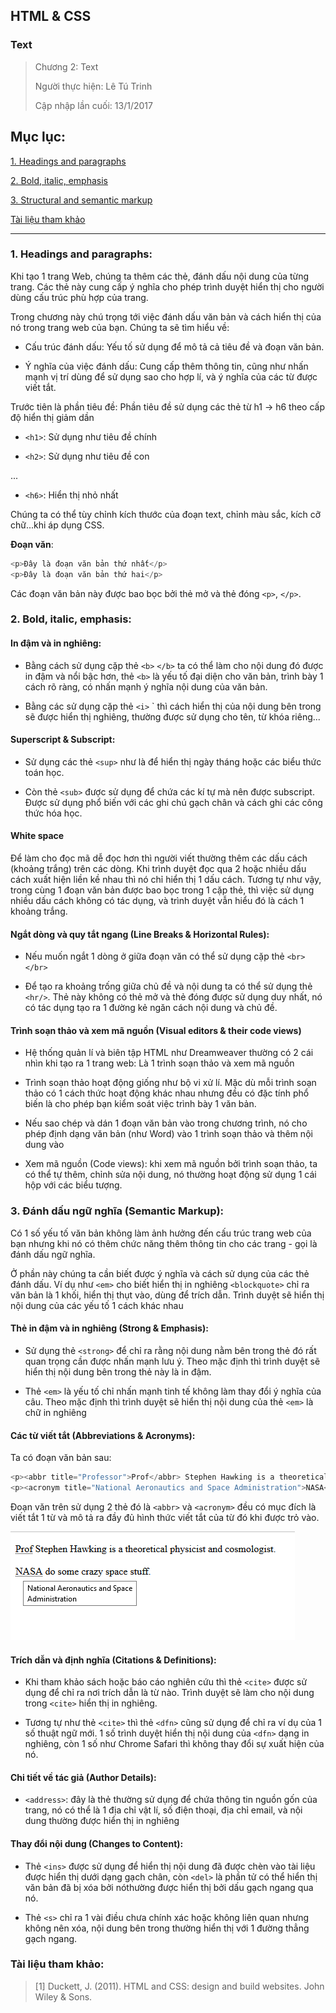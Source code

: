 ## HTML & CSS

### Text

> Chương 2: Text
>
> Người thực hiện: Lê Tú Trinh
>
> Cập nhập lần cuối: 13/1/2017

## Mục lục:

[1. Headings and paragraphs](#1)

[2. Bold, italic, emphasis](#2)

[3. Structural and semantic markup](#3)

[Tài liệu tham khảo](#4)

***

<a name="1"></a>
### 1. Headings and paragraphs:

Khi tạo 1 trang Web, chúng ta thêm các thẻ, đánh dấu nội dung của từng trang. Các thẻ này cung cấp ý nghĩa cho phép trình duyệt hiển thị cho người dùng cấu trúc phù hợp của trang.

Trong chương này chú trọng tới việc đánh dấu văn bản và cách hiển thị của nó trong trang web của bạn. Chúng ta sẽ tìm hiểu về:

- Cấu trúc đánh dấu: Yếu tố sử dụng để mô tả cả tiêu đề và đoạn văn bản.

- Ý nghĩa của việc đánh dấu: Cung cấp thêm thông tin, cũng như nhấn mạnh vị trí dùng để sử dụng sao cho hợp lí, và ý nghĩa của các từ được viết tắt.

Trước tiên là phần tiêu đề: Phần tiêu đề sử dụng các thẻ từ h1 -> h6 theo cấp độ hiển thị giảm dần

- `<h1>`: Sử dụng như tiêu đề chính

- `<h2>`: Sử dụng như tiêu đề con

...

- `<h6>`: Hiển thị nhỏ nhất

Chúng ta có thể tùy chỉnh kích thước của đoạn text, chỉnh màu sắc, kích cỡ chữ...khi áp dụng CSS.

**Đoạn văn**: 

```javascript
<p>Đây là đoạn văn bản thứ nhất</p>
<p>Đây là đoạn văn bản thứ hai</p>
```

Các đoạn văn bản này được bao bọc bởi thẻ mở và thẻ đóng `<p>`, `</p>`. 


<a name="2"></a>
### 2. Bold, italic, emphasis:

#### In đậm và in nghiêng:

- Bằng cách sử dụng cặp thẻ `<b>` `</b>` ta có thể làm cho nội dung đó được in đậm và nổi bậc hơn, thẻ `<b>` là yếu tố đại diện cho văn bản, trình bày 1 cách rõ ràng, có nhấn mạnh ý nghĩa nội dung của văn bản.

- Bằng các sử dụng cặp thẻ `<i>` </i>` thì cách hiển thị của nội dung bên trong sẽ được hiển thị nghiêng, thường được sử dụng cho tên, từ khóa riêng...

#### Superscript & Subscript:

- Sử dụng các thẻ `<sup>` như là để hiển thị ngày tháng hoặc các biểu thức toán học.

- Còn thẻ `<sub>` được sử dụng để chứa các kí tự mà nên được subscript. Được sử dụng phổ biến với các ghi chú gạch chân và cách ghi các công thức hóa học.

#### White space

Để làm cho đọc mã dễ đọc hơn thì người viết thường thêm các dấu cách (khoảng trắng) trên các dòng. Khi trình duyệt đọc qua 2 hoặc nhiều dấu cách xuất hiện liền kề nhau thì nó chỉ hiển thị 1 dấu cách. Tương tự như vậy, trong cùng 1 đoạn văn bản được bao bọc trong 1 cặp thẻ, thì việc sử dụng nhiều dấu cách không có tác dụng, và trình duyệt vẫn hiểu đó là cách 1 khoảng trắng.

#### Ngắt dòng và quy tắt ngang (Line Breaks & Horizontal Rules):

- Nếu muốn ngắt 1 dòng ở giữa đoạn văn có thể sử dụng cặp thẻ `<br>` `</br>`

-  Để tạo ra khoảng trống giữa chủ đề và nội dung ta có thể sử dụng thẻ `<hr/>`. Thẻ này không có thẻ mở và thẻ đóng được sử dụng duy nhất, nó có tác dụng tạo ra 1 đường kẻ ngăn cách nội dung và chủ đề.

#### Trình soạn thảo và xem mã nguồn  (Visual editors & their code views)

- Hệ thống quản lí và biên tập HTML như Dreamweaver thường có 2 cái nhìn khi tạo ra 1 trang web: Là 1 trình soạn thảo và xem mã nguồn

- Trình soạn thảo hoạt động giống như bộ vi xử lí. Mặc dù mỗi trình soạn thảo có 1 cách thức hoạt động khác nhau nhưng đều có đặc tính phổ biến là cho phép bạn kiểm soát việc trình bày 1 văn bản.

- Nếu sao chép và dán 1 đoạn văn bản vào trong chương trình, nó cho phép định dạng văn bản (như Word) vào 1 trình soạn thảo và thêm nội dung vào

- Xem mã nguồn (Code views): khi xem mã nguồn bởi trình soạn thảo, ta có thể tự thêm, chỉnh sửa nội dung, nó thường hoạt động sử dụng 1 cái hộp với các biểu tượng.

<a name="3"></a>
### 3. Đánh dấu ngữ nghĩa (Semantic Markup):

Có 1 số yếu tố văn bản không làm ảnh hưởng đến cấu trúc trang web của bạn nhưng khi nó có thêm chức năng thêm thông tin cho các trang - gọi là đánh dấu ngữ nghĩa.

Ở phần này chúng ta cần biết được ý nghĩa và cách sử dụng của các thẻ đánh dấu. Ví dụ như `<em>` cho biết hiển thị in nghiêng `<blockquote>` chỉ ra văn bản là 1 khối, hiển thị thụt vào, dùng để trích dẫn. Trình duyệt sẽ hiển thị nội dung của các yếu tố 1 cách khác nhau

#### Thẻ in đậm và in nghiêng (Strong & Emphasis):

- Sử dụng thẻ `<strong>` để chỉ ra rằng nội dung nằm bên trong thẻ đó rất quan trọng cần được nhấn mạnh lưu ý. Theo mặc định thì trình duyệt sẽ hiển thị nội dung bên trong thẻ này là in đậm.

- Thẻ `<em>` là yếu tố chỉ nhấn mạnh tinh tế không làm thay đổi ý nghĩa của câu. Theo mặc định thì trình duyệt sẽ hiển thị nội dung của thẻ `<em>` là chữ in nghiêng

#### Các từ viết tắt (Abbreviations & Acronyms): 

Ta có đoạn văn bản sau:

```javascript
<p><abbr title="Professor">Prof</abbr> Stephen Hawking is a theoretical physicist and cosmologist.</p>
<p><acronym title="National Aeronautics and Space Administration">NASA</acronym> do some crazy space stuff.</p>
```

Đoạn văn trên sử dụng 2 thẻ đó là `<abbr>` và `<acronym>` đều có mục đích là viết tắt 1 từ và mô tả ra đầy đủ hình thức viết tắt của từ đó khi được trỏ vào.

<p text-align="center"><img src="https://github.com/TrinhTu/web_developer/blob/master/Task22_Book_HTML_and_CSS_design_and_build_websites/Chapter%2002_Text/1.png"/></p>

#### Trích dẫn và định nghĩa (Citations & Definitions):

- Khi tham khảo sách hoặc báo cáo nghiên cứu thì thẻ `<cite>` được sử dụng để chỉ ra nơi trích dẫn là từ nào. Trình duyệt sẽ làm cho nội dung trong `<cite>` hiển thị in nghiêng.

- Tương tự như thẻ `<cite>` thì thẻ `<dfn>` cũng sử dụng để chỉ ra ví dụ của 1 số thuật ngữ mới. 1 số trình duyệt hiển thị nội dung của `<dfn>` dạng in nghiêng, còn 1 số như Chrome Safari thì không thay đổi sự xuất hiện của nó.

#### Chi tiết về tác giả (Author Details):

- `<address>`: đây là thẻ thường sử dụng để chứa thông tin nguồn gốn của trang, nó có thể là 1 địa chỉ vật lí, số điện thoại, địa chỉ email, và nội dung thường được hiển thị in nghiêng

#### Thay đổi nội dung (Changes to Content):

- Thẻ `<ins>` được sử dụng để hiển thị nội dung đã được chèn vào tài liệu được hiển thị dưới dạng gạch chân, còn `<del>` là phần tử có thể hiển thị văn bản đã bị xóa bởi nóthường được hiển thị bởi dấu gạch ngang qua nó.

- Thẻ `<s>` chỉ ra 1 vài điều chưa chính xác hoặc không liên quan nhưng không nên xóa, nội dung bên trong thường hiển thị với 1 đường thẳng gạch ngang.

<a name="4"></a>
### Tài liệu tham khảo:

> [1] Duckett, J. (2011). HTML and CSS: design and build websites. John Wiley & Sons.
